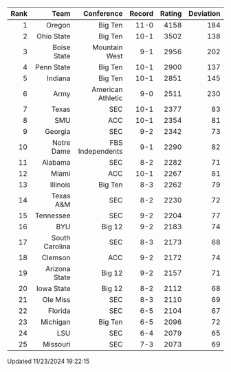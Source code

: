 | Rank  | Team                 | Conference           | Record   | Rating | Deviation |
| ---:  | ---:                 | ---:                 | ---:     | ---:   | ---:      |
| 1     | Oregon               | Big Ten              | 11-0     | 4158   | 184       |
| 2     | Ohio State           | Big Ten              | 10-1     | 3502   | 138       |
| 3     | Boise State          | Mountain West        | 9-1      | 2956   | 202       |
| 4     | Penn State           | Big Ten              | 10-1     | 2900   | 137       |
| 5     | Indiana              | Big Ten              | 10-1     | 2851   | 145       |
| 6     | Army                 | American Athletic    | 9-0      | 2511   | 230       |
| 7     | Texas                | SEC                  | 10-1     | 2377   | 83        |
| 8     | SMU                  | ACC                  | 10-1     | 2354   | 81        |
| 9     | Georgia              | SEC                  | 9-2      | 2342   | 73        |
| 10    | Notre Dame           | FBS Independents     | 9-1      | 2290   | 82        |
| 11    | Alabama              | SEC                  | 8-2      | 2282   | 71        |
| 12    | Miami                | ACC                  | 10-1     | 2267   | 81        |
| 13    | Illinois             | Big Ten              | 8-3      | 2262   | 79        |
| 14    | Texas A&M            | SEC                  | 8-2      | 2230   | 72        |
| 15    | Tennessee            | SEC                  | 9-2      | 2204   | 77        |
| 16    | BYU                  | Big 12               | 9-2      | 2183   | 74        |
| 17    | South Carolina       | SEC                  | 8-3      | 2173   | 68        |
| 18    | Clemson              | ACC                  | 9-2      | 2172   | 74        |
| 19    | Arizona State        | Big 12               | 9-2      | 2157   | 71        |
| 20    | Iowa State           | Big 12               | 8-2      | 2112   | 68        |
| 21    | Ole Miss             | SEC                  | 8-3      | 2110   | 69        |
| 22    | Florida              | SEC                  | 6-5      | 2104   | 67        |
| 23    | Michigan             | Big Ten              | 6-5      | 2096   | 72        |
| 24    | LSU                  | SEC                  | 6-4      | 2079   | 65        |
| 25    | Missouri             | SEC                  | 7-3      | 2073   | 69        |

Updated 11/23/2024 19:22:15
